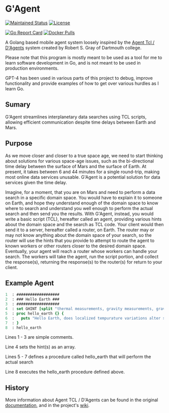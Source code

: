 # G'Agent
[![Maintained Status](https://img.shields.io/maintenance/yes/2024?style=plastic)](https://github.com/dragonheim/gagent)
[![License](https://img.shields.io/badge/License-MIT-limegreen.svg)](https://github.com/dragonheim/gagent/src/branch/main/LICENSE)

[![Go Report Card](https://goreportcard.com/badge/github.com/dragonheim/gagent)](https://goreportcard.com/report/github.com/dragonheim/gagent)
[![Docker Pulls](https://img.shields.io/docker/pulls/dragonheim/gagent)](https://hub.docker.com/r/dragonheim/gagent/tags?page=1&ordering=last_updated)

A Golang based mobile agent system loosely inspired by the [Agent Tcl / D'Agents](http://www.cs.dartmouth.edu/~dfk/agents/) system created by Robert S. Gray of Dartmouth college.

Please note that this program is mostly meant to be used as a tool for me to learn software development in Go, and is not meant to be used in production environments.

GPT-4 has been used in various parts of this project to debug, improve functionality and provide examples of how to get over various hurdles as I learn Go.

## Sumary
G'Agent streamlines interplanetary data searches using TCL scripts, allowing efficient communication despite time delays between Earth and Mars.

## Purpose
As we move closer and closer to a true space age, we need to start thinking about solutions for various space-age issues, such as the bi-directional time delay between the surface of Mars and the surface of Earth. At present, it takes between 6 and 44 minutes for a single round-trip, making most online data services unusable. G'Agent is a potential solution for data services given the time delay.


Imagine, for a moment, that you are on Mars and need to perform a data search in a specific domain space. You would have to explain it to someone on Earth, and hope they understand enough of the domain space to know where to search and understand you well enough to perform the actual search and then send you the results. With G'Agent, instead, you would write a basic script (TCL), hereafter called an agent, providing various hints about the domain space and the search as TCL code. Your client would then send it to a server, hereafter called a router, on Earth. The router may or may not know anything about the domain space of your search, so the router will use the hints that you provide to attempt to route the agent to known workers or other routers closer to the desired domain space. Eventually, your agent will reach a router whose workers can handle your search. The workers will take the agent, run the script portion, and collect the response(s), returning the response(s) to the router(s) for return to your client.
## Example Agent
```tcl
1  : ###################
2  : ### Hello Earth ###
3  : ###################
4  : set GHINT [split "thermal measurements, gravity measurements, gravity fluctuations" ,]
5  : proc hello_earth {} {
6  :   puts "Hello Earth, does localized tempurature variations alter specific gravity?"
7  : }
8  : hello_earth
```
Lines 1 - 3 are simple comments.

Line  4 sets the hint(s) as an array.

Lines 5 - 7 defines a procedure called hello_earth that will perform the actual search

Line  8 executes the hello_earth procedure defined above.


## History
More information about Agent TCL / D'Agents can be found in the original [documentation](http://www.cs.dartmouth.edu/~dfk/agents/pub/agents/doc.5.1.ps.gz), and in the project's [wiki](https://github.com/dragonheim/gagent/wiki/_pages).
